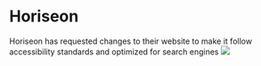 # Horiseon
<p>Horiseon has requested changes to their website to make it follow accessibility standards and optimized for search engines</p?>
<a href="file:///C:/Users/Alicia/Desktop/projects/urban-octo-telegram/Develop/index.html">
<img src=".C:\Users\Alicia\Desktop\projects\urban-octo-telegram\Develop\assets\images\Website Screenshot.jpg">
